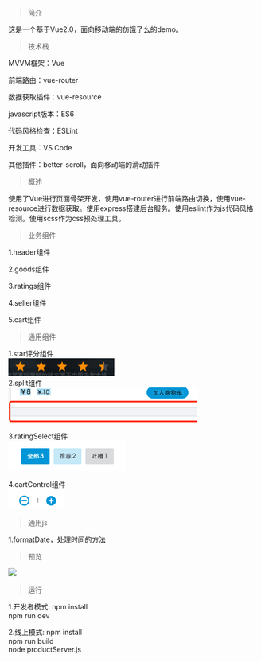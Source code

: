 
>简介

这是一个基于Vue2.0，面向移动端的仿饿了么的demo。
>技术栈

MVVM框架：Vue

前端路由：vue-router

数据获取插件：vue-resource

javascript版本：ES6

代码风格检查：ESLint

开发工具：VS Code

其他插件：better-scroll，面向移动端的滑动插件

>概述

使用了Vue进行页面骨架开发，使用vue-router进行前端路由切换，使用vue-resource进行数据获取。使用express搭建后台服务。使用eslint作为js代码风格检测。使用scss作为css预处理工具。
>业务组件

1.header组件

2.goods组件

3.ratings组件

4.seller组件

5.cart组件
>通用组件

1.star评分组件</br>
![](./resource/截图/star.png)</br>
2.split组件</br>
![](./resource/截图/split.png)</br>

3.ratingSelect组件</br>
![](./resource/截图/ratingSelect.png)</br>

4.cartControl组件</br>
![](./resource/截图/cartControl.png)</br>

>通用js

1.formatDate，处理时间的方法
>预览

![](./resource/截图/all.gif)
>运行

1.开发者模式: npm install<br/>
             npm run dev

2.线上模式: npm install<br/>
           npm run build<br/>
           node productServer.js
